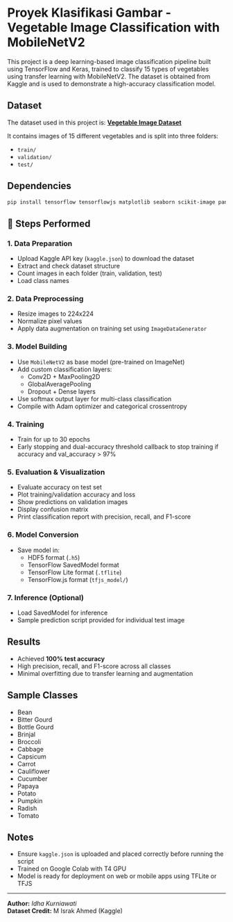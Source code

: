 # Proyek Klasifikasi Gambar - Vegetable Image Classification with MobileNetV2

This project is a deep learning-based image classification pipeline built using TensorFlow and Keras, trained to classify 15 types of vegetables using transfer learning with MobileNetV2. The dataset is obtained from Kaggle and is used to demonstrate a high-accuracy classification model.

## Dataset

The dataset used in this project is:
**[Vegetable Image Dataset](https://www.kaggle.com/datasets/misrakahmed/vegetable-image-dataset)**

It contains images of 15 different vegetables and is split into three folders:
- `train/`
- `validation/`
- `test/`

## Dependencies

```bash
pip install tensorflow tensorflowjs matplotlib seaborn scikit-image pandas opencv-python tqdm
```

## 🚀 Steps Performed

### 1. Data Preparation
- Upload Kaggle API key (`kaggle.json`) to download the dataset
- Extract and check dataset structure
- Count images in each folder (train, validation, test)
- Load class names

### 2. Data Preprocessing
- Resize images to 224x224
- Normalize pixel values
- Apply data augmentation on training set using `ImageDataGenerator`

### 3. Model Building
- Use `MobileNetV2` as base model (pre-trained on ImageNet)
- Add custom classification layers:
  - Conv2D + MaxPooling2D
  - GlobalAveragePooling
  - Dropout + Dense layers
- Use softmax output layer for multi-class classification
- Compile with Adam optimizer and categorical crossentropy

### 4. Training
- Train for up to 30 epochs
- Early stopping and dual-accuracy threshold callback to stop training if accuracy and val_accuracy > 97%

### 5. Evaluation & Visualization
- Evaluate accuracy on test set
- Plot training/validation accuracy and loss
- Show predictions on validation images
- Display confusion matrix
- Print classification report with precision, recall, and F1-score

### 6. Model Conversion
- Save model in:
  - HDF5 format (`.h5`)
  - TensorFlow SavedModel format
  - TensorFlow Lite format (`.tflite`)
  - TensorFlow.js format (`tfjs_model/`)

### 7. Inference (Optional)
- Load SavedModel for inference
- Sample prediction script provided for individual test image

## Results
- Achieved **100% test accuracy**
- High precision, recall, and F1-score across all classes
- Minimal overfitting due to transfer learning and augmentation

## Sample Classes
- Bean
- Bitter Gourd
- Bottle Gourd
- Brinjal
- Broccoli
- Cabbage
- Capsicum
- Carrot
- Cauliflower
- Cucumber
- Papaya
- Potato
- Pumpkin
- Radish
- Tomato

##  Notes
- Ensure `kaggle.json` is uploaded and placed correctly before running the script
- Trained on Google Colab with T4 GPU
- Model is ready for deployment on web or mobile apps using TFLite or TFJS

---

**Author:** *Idha Kurniawati*   
**Dataset Credit:** M Israk Ahmed (Kaggle)

